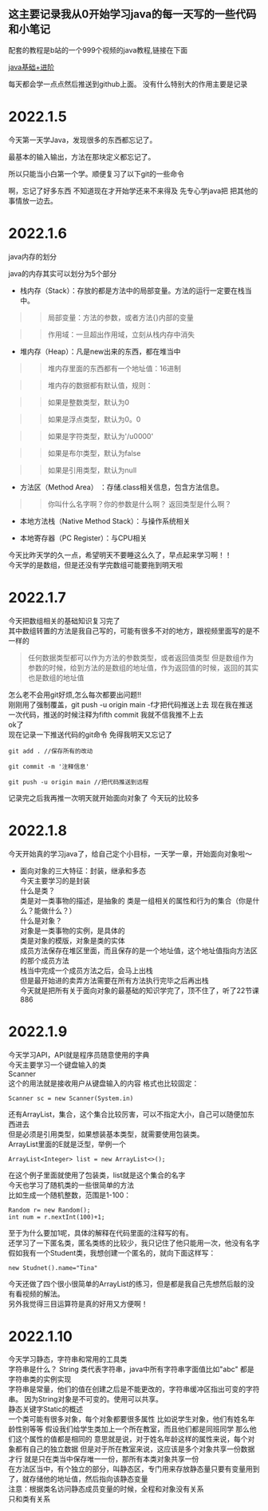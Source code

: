 ## 这主要记录我从0开始学习java的每一天写的一些代码和小笔记  



配套的教程是b站的一个999个视频的java教程,链接在下面  


[java基础+进阶](https://www.bilibili.com/video/BV1uJ411k7wy?p=84&spm_id_from=pageDriver)  
  
每天都会学一点点然后推送到github上面。
没有什么特别大的作用主要是记录  

# 2022.1.5
今天第一天学Java，发现很多的东西都忘记了。  

最基本的输入输出，方法在那块定义都忘记了。  

所以只能当小白第一个学。顺便复习了以下git的一些命令  

啊，忘记了好多东西
不知道现在才开始学还来不来得及
先专心学java把
把其他的事情放一边去。  

# 2022.1.6
java内存的划分  

java的内存其实可以划分为5个部分  

+ 栈内存（Stack）：存放的都是方法中的局部变量。方法的运行一定要在栈当中。  



>> 局部变量：方法的参数，或者方法{}内部的变量  

>> 作用域：一旦超出作用域，立刻从栈内存中消失  


+ 堆内存（Heap）：凡是new出来的东西，都在堆当中  



  
>> 堆内存里面的东西都有一个地址值：16进制  

>> 堆内存的数据都有默认值，规则：    

>> 如果是整数类型，默认为0  

>> 如果是浮点类型，默认为0。0  

>> 如果是字符类型，默认为'/u0000'  

>> 如果是布尔类型，默认为false  
 
>> 如果是引用类型，默认为null  

+ 方法区（Method Area） ：存储.class相关信息，包含方法信息。  
>> 你叫什么名字啊？你的参数是什么啊？ 返回类型是什么啊？

+ 本地方法栈（Native Method Stack）：与操作系统相关  

+ 本地寄存器（PC Register）：与CPU相关




今天比昨天学的久一点，希望明天不要睡这么久了，早点起来学习啊！！  
今天学的是数组，但是还没有学完数组可能要拖到明天啦  
# 2022.1.7
 今天把数组相关的基础知识复习完了  
 其中数组转置的方法是我自己写的，可能有很多不对的地方，跟视频里面写的是不一样的
> 任何数据类型都可以作为方法的参数类型，或者返回值类型
> 但是数组作为参数的时候，给到方法的是数组的地址值，作为返回值的时候，返回的其实也是数组的地址值  

怎么老不会用git好烦,怎么每次都要出问题!!  
刚刚用了强制覆盖，git push -u origin main -f才把代码推送上去
现在我在推送一次代码，推送的时候注释为fifth commit  我就不信我推不上去  
ok了  
现在记录一下推送代码的git命令 免得我明天又忘记了  

```git add . //保存所有的改动```

```git commit -m '注释信息'```

```git push -u origin main //把代码推送到远程 ``` 

记录完之后我再推一次明天就开始面向对象了 今天玩的比较多  
# 2022.1.8
今天开始真的学习java了，给自己定个小目标，一天学一章，开始面向对象啦～
+ 面向对象的三大特征：封装，继承和多态  
今天主要学习的是封装  
什么是类？  
类是对一类事物的描述，是抽象的
类是一组相关的属性和行为的集合（你是什么？能做什么？）  
什么是对象？  
对象是一类事物的实例，是具体的  
类是对象的模版，对象是类的实体  
成员方法保存在堆区里面，而且保存的是一个地址值，这个地址值指向方法区的那个成员方法  
栈当中完成一个成员方法之后，会马上出栈  
但是最开始进的卖弄方法需要在所有方法执行完毕之后再出栈  
今天就是把所有关于面向对象的最基础的知识学完了，顶不住了，听了22节课 886
# 2022.1.9
今天学习API，API就是程序员随意使用的字典  
今天主要学习一个键盘输入的类  
Scanner    
这个的用法就是接收用户从键盘输入的内容  格式也比较固定：  

```Scanner sc = new Scanner(System.in)```

还有ArrayList，集合，这个集合比较厉害，可以不指定大小，自己可以随便加东西进去  
但是必须是引用类型，如果想装基本类型，就需要使用包装类。    
ArrayList<E>里面的E就是泛型，举例一个  

```ArrayList<Integer> list = new ArrayList<>();```

在这个例子里面就使用了包装类，list就是这个集合的名字  
今天也学习了随机类的一些很简单的方法  
比如生成一个随机整数，范围是1-100：
```
Random r= new Random();
int num = r.nextInt(100)+1;
```  
至于为什么要加1呢，具体的解释在代码里面的注释写的有。  
还学习了一下匿名类，匿名类练的比较少，我只记住了他只能用一次，他没有名字  
假如我有一个Student类，我想创建一个匿名的，就向下面这样写：  

``` new Studnet().name="Tina" ```  

今天还做了四个很小很简单的ArrayList的练习，但是都是我自己先想然后敲的没有看视频的解法。  
另外我觉得三目运算符是真的好用又方便啊！  
# 2022.1.10
今天学习静态，字符串和常用的工具类  
字符串是什么？
String 类代表字符串，java中所有字符串字面值比如"abc" 都是字符串类的实例实现  
字符串是常量，他们的值在创建之后是不能更改的，字符串缓冲区指出可变的字符串。
因为String对象是不可变的。使用可以共享。  
静态关键字Static的概述  
一个类可能有很多对象，每个对象都要很多属性
比如说学生对象，他们有姓名年龄性别等等
假设我们给学生类加上一个所在教室，而且他们都是同班同学
那么他们这个属性的值都是相同的
意思就是说，对于姓名年龄这样的属性来说，每个对象都有自己的独立数据
但是对于所在教室来说，这应该是多个对象共享一份数据才行
就是只在类当中保存唯一一份，那所有本类对象共享一份  
在方法区当中，有个独立的部分，叫静态区，专门用来存放静态量只要有变量用到了，就存储他的地址值，然后指向该静态变量  
注意：根据类名访问静态成员变量的时候，全程和对象没有关系  
只和类有关系



